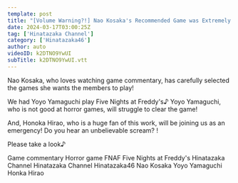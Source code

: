 ```yaml
---
template: post
title: "[Volume Warning?!] Nao Kosaka's Recommended Game was Extremely Scary [Five Nights at Freddy's]"
date: 2024-03-17T03:00:25Z
tag: ['Hinatazaka Channel']
category: ['Hinatazaka46']
author: auto 
videoID: k2DTNO9YwUI
subTitle: k2DTNO9YwUI.vtt
---
```

Nao Kosaka, who loves watching game commentary, has carefully selected the games she wants the members to play!

We had Yoyo Yamaguchi play Five Nights at Freddy's♪
Yoyo Yamaguchi, who is not good at horror games, will struggle to clear the game!

And, Honoka Hirao, who is a huge fan of this work, will be joining us as an emergency!
Do you hear an unbelievable scream? !

Please take a look♪

Game commentary Horror game FNAF Five Nights at Freddy's Hinatazaka Channel Hinatazaka Channel Hinatazaka46 Nao Kosaka Yoyo Yamaguchi Honka Hirao